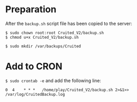 # Preparation

After the `backup.sh` script file has been copied to the server:

    $ sudo chown root:root Cruited_V2/backup.sh
    $ chmod u+x Cruited_V2/backup.sh

    $ sudo mkdir /var/backups/Cruited


# Add to CRON

`$ sudo crontab -e` and add the following line:

`0  4    * * *   /home/play/Cruited_V2/backup.sh 2>&1>> /var/log/CruitedBackup.log`
